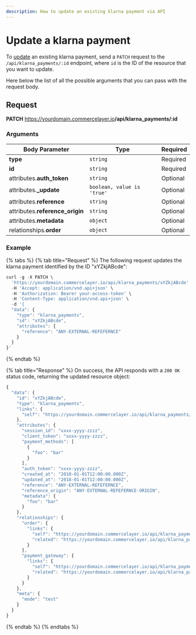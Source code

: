 ```yaml
---
description: How to update an existing klarna payment via API
---
```


# Update a klarna payment

To <a href="https://docs.commercelayer.io/developers/updating-resources" target="_blank">update</a> an existing klarna payment, send a `PATCH` request to the `/api/klarna_payments/:id` endpoint, where `id` is the ID of the resource that you want to update.

Here below the list of all the possible arguments that you can pass with the request body.

## Request

**PATCH** https://yourdomain.commercelayer.io<b>/api/klarna_payments/:id</b>

### Arguments

| Body Parameter | Type     | Required |
| -------------- | -------- | -------- |
| **type**       | `string` | Required |
| **id**         | `string` | Required |
| attributes.**auth_token** | `string` | Optional |
| attributes.**_update** | `boolean, value is 'true'` | Optional |
| attributes.**reference** | `string` | Optional |
| attributes.**reference_origin** | `string` | Optional |
| attributes.**metadata** | `object` | Optional |
| relationships.**order** | `object` | Optional |

### Example

{% tabs %}
{% tab title="Request" %}
The following request updates the klarna payment identified by the ID "xYZkjABcde":

```javascript
curl -g -X PATCH \
  'https://yourdomain.commercelayer.io/api/klarna_payments/xYZkjABcde' \
  -H 'Accept: application/vnd.api+json' \
  -H 'Authorization: Bearer your-access-token' \
  -H 'Content-Type: application/vnd.api+json' \
  -d '{
  "data": {
    "type": "klarna_payments",
    "id": "xYZkjABcde",
    "attributes": {
      "reference": "ANY-EXTERNAL-REFEFERNCE"
    }
  }
}'
```
{% endtab %}

{% tab title="Response" %}
On success, the API responds with a `200 OK` status code, returning the updated resource object:

```javascript
{
  "data": {
    "id": "xYZkjABcde",
    "type": "klarna_payments",
    "links": {
      "self": "https://yourdomain.commercelayer.io/api/klarna_payments/xYZkjABcde"
    },
    "attributes": {
      "session_id": "xxxx-yyyy-zzzz",
      "client_token": "xxxx-yyyy-zzzz",
      "payment_methods": [
        {
          "foo": "bar"
        }
      ],
      "auth_token": "xxxx-yyyy-zzzz",
      "created_at": "2018-01-01T12:00:00.000Z",
      "updated_at": "2018-01-01T12:00:00.000Z",
      "reference": "ANY-EXTERNAL-REFEFERNCE",
      "reference_origin": "ANY-EXTERNAL-REFEFERNCE-ORIGIN",
      "metadata": {
        "foo": "bar"
      }
    },
    "relationships": {
      "order": {
        "links": {
          "self": "https://yourdomain.commercelayer.io/api/klarna_payments/xYZkjABcde/relationships/order",
          "related": "https://yourdomain.commercelayer.io/api/klarna_payments/xYZkjABcde/order"
        }
      },
      "payment_gateway": {
        "links": {
          "self": "https://yourdomain.commercelayer.io/api/klarna_payments/xYZkjABcde/relationships/payment_gateway",
          "related": "https://yourdomain.commercelayer.io/api/klarna_payments/xYZkjABcde/payment_gateway"
        }
      }
    },
    "meta": {
      "mode": "test"
    }
  }
}
```
{% endtab %}
{% endtabs %}

